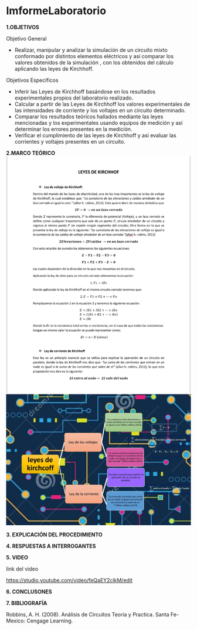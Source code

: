# ImformeLaboratorio

**1.OBJETIVOS** 

Objetivo General

* Realizar, manipular  y analizar la simulación de un circuito mixto
  conformado por distintos elementos eléctricos  y asi comparar  los valores
  obtenidos de la simulación , con los obtenidos del cálculo aplicando 
  las leyes de Kirchhoff.


Objetivos Específicos

* Inferir las Leyes de Kirchhoff basándose en los resultados experimentales 
  propios del laboratorio realizado.
* Calcular a partir de las Leyes de Kirchhoff los valores experimentales de 
  las intensidades de corriente y los voltajes en un circuito determinado.
* Comparar los resultados teóricos hallados mediante las leyes mencionadas y 
  los experimentales usando equipos de medición y así determinar los errores 
  presentes en la medición.
* Verificar el cumplimiento de las leyes de Kirchhoff y asi evaluar las 
  corrientes y voltajes presentes en un circuito.

**2.MARCO TEÓRICO**
![](https://github.com/Anabeltoapanta/Laboratorio-1/blob/main/20210601_212435.jpg)
![](https://github.com/Anabeltoapanta/Laboratorio-1/blob/main/MARCOTEORICO.jpg)



**3. EXPLICACIÓN DEL PROCEDIMIENTO**

**4. RESPUESTAS A INTERROGANTES**

**5. VIDEO**

link del video 


https://studio.youtube.com/video/feQaEY2clkM/edit

**6. CONCLUSONES**

**7. BIBLIOGRAFÍA**

Robbins, A. H. (2008). Análisis de Circuitos Teoria y Practica. Santa Fe-Mexico: Cengage Learning.



